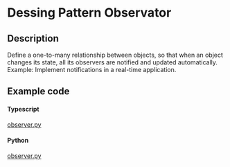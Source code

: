 # Dessing Pattern Observator

## Description

Define a one-to-many relationship between objects, so that when an object changes its state, all its observers are notified and updated automatically. Example: Implement notifications in a real-time application.

## Example code

<!-- tabs:start -->

#### **Typescript**

[observer.py](https://raw.githubusercontent.com/jeresoftx/design-patterns/5a05e359d608a22d16851d500d76335aab2407be/designs/behavioralPatterns/observer/observer.ts ':include :type=code')

#### **Python**

[observer.py](https://raw.githubusercontent.com/jeresoftx/design-patterns/5a05e359d608a22d16851d500d76335aab2407be/designs/behavioralPatterns/observer/observer.py ':include :type=code')

<!-- tabs:end -->
